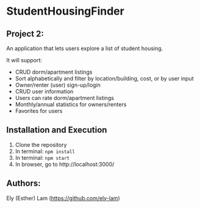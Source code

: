 # StudentHousingFinder

## Project 2:

An application that lets users explore a list of student housing.

It will support:

- CRUD dorm/apartment listings
- Sort alphabetically and filter by location/building, cost, or by user input
- Owner/renter (user) sign-up/login
- CRUD user information
- Users can rate dorm/apartment listings
- Monthly/annual statistics for owners/renters
- Favorites for users

## Installation and Execution

1. Clone the repository
2. In terminal: `npm install`
3. In terminal: `npm start`
4. In browser, go to http://localhost:3000/

<!-- > _Register and Sign In Note:
> Because owners and students have different permissions for listings, page will look different depending on whether you sign up as an owner or a student._ -->

## Authors:

Ely (Esther) Lam (https://github.com/ely-lam)
